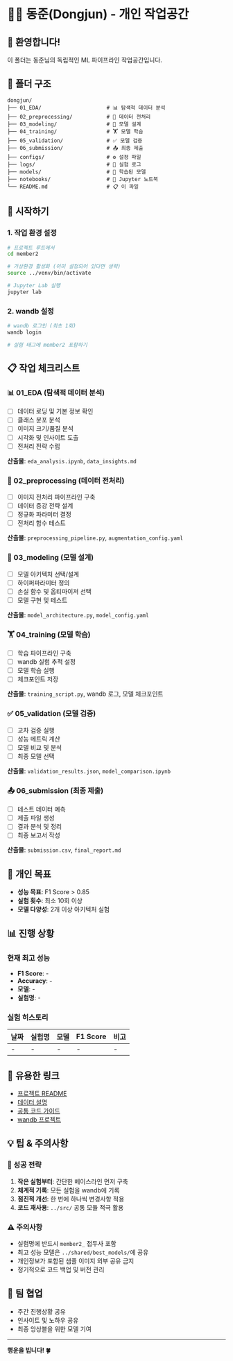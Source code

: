# 🧑‍💻 동준(Dongjun) - 개인 작업공간

## 👋 환영합니다!
이 폴더는 동준님의 독립적인 ML 파이프라인 작업공간입니다.

## 📂 폴더 구조
```
dongjun/
├── 01_EDA/                     # 📊 탐색적 데이터 분석
├── 02_preprocessing/           # 🔧 데이터 전처리
├── 03_modeling/                # 🧠 모델 설계
├── 04_training/                # 🏋️ 모델 학습
├── 05_validation/              # ✅ 모델 검증
├── 06_submission/              # 📤 최종 제출
├── configs/                    # ⚙️ 설정 파일
├── logs/                       # 📝 실험 로그
├── models/                     # 💾 학습된 모델
├── notebooks/                  # 📓 Jupyter 노트북
└── README.md                   # 📋 이 파일
```

## 🚀 시작하기

### 1. 작업 환경 설정
```bash
# 프로젝트 루트에서
cd member2

# 가상환경 활성화 (이미 설정되어 있다면 생략)
source ../venv/bin/activate

# Jupyter Lab 실행
jupyter lab
```

### 2. wandb 설정
```bash
# wandb 로그인 (최초 1회)
wandb login

# 실험 태그에 member2 포함하기
```

## 📋 작업 체크리스트

### 📊 01_EDA (탐색적 데이터 분석)
- [ ] 데이터 로딩 및 기본 정보 확인
- [ ] 클래스 분포 분석
- [ ] 이미지 크기/품질 분석
- [ ] 시각화 및 인사이트 도출
- [ ] 전처리 전략 수립

**산출물**: `eda_analysis.ipynb`, `data_insights.md`

### 🔧 02_preprocessing (데이터 전처리)
- [ ] 이미지 전처리 파이프라인 구축
- [ ] 데이터 증강 전략 설계
- [ ] 정규화 파라미터 결정
- [ ] 전처리 함수 테스트

**산출물**: `preprocessing_pipeline.py`, `augmentation_config.yaml`

### 🧠 03_modeling (모델 설계)
- [ ] 모델 아키텍처 선택/설계
- [ ] 하이퍼파라미터 정의
- [ ] 손실 함수 및 옵티마이저 선택
- [ ] 모델 구현 및 테스트

**산출물**: `model_architecture.py`, `model_config.yaml`

### 🏋️ 04_training (모델 학습)
- [ ] 학습 파이프라인 구축
- [ ] wandb 실험 추적 설정
- [ ] 모델 학습 실행
- [ ] 체크포인트 저장

**산출물**: `training_script.py`, wandb 로그, 모델 체크포인트

### ✅ 05_validation (모델 검증)
- [ ] 교차 검증 실행
- [ ] 성능 메트릭 계산
- [ ] 모델 비교 및 분석
- [ ] 최종 모델 선택

**산출물**: `validation_results.json`, `model_comparison.ipynb`

### 📤 06_submission (최종 제출)
- [ ] 테스트 데이터 예측
- [ ] 제출 파일 생성
- [ ] 결과 분석 및 정리
- [ ] 최종 보고서 작성

**산출물**: `submission.csv`, `final_report.md`

## 🎯 개인 목표
- **성능 목표**: F1 Score > 0.85
- **실험 횟수**: 최소 10회 이상
- **모델 다양성**: 2개 이상 아키텍처 실험

## 📊 진행 상황

### 현재 최고 성능
- **F1 Score**: -
- **Accuracy**: -
- **모델**: -
- **실험명**: -

### 실험 히스토리
| 날짜 | 실험명 | 모델 | F1 Score | 비고 |
|------|--------|------|----------|------|
| - | - | - | - | - |

## 🔗 유용한 링크
- [프로젝트 README](../README.md)
- [데이터 설명](../docs/data_description.md)
- [공통 코드 가이드](../src/README.md)
- [wandb 프로젝트](https://wandb.ai/your-team/doc-classification)

## 💡 팁 & 주의사항

### 🎯 성공 전략
1. **작은 실험부터**: 간단한 베이스라인 먼저 구축
2. **체계적 기록**: 모든 실험을 wandb에 기록
3. **점진적 개선**: 한 번에 하나씩 변경사항 적용
4. **코드 재사용**: `../src/` 공통 모듈 적극 활용

### ⚠️ 주의사항
- 실험명에 반드시 `member2_` 접두사 포함
- 최고 성능 모델은 `../shared/best_models/`에 공유
- 개인정보가 포함된 샘플 이미지 외부 공유 금지
- 정기적으로 코드 백업 및 버전 관리

## 🤝 팀 협업
- 주간 진행상황 공유
- 인사이트 및 노하우 공유
- 최종 앙상블을 위한 모델 기여

---
**행운을 빕니다! 🍀**
